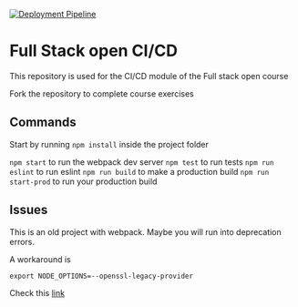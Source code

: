 [![Deployment Pipeline](https://github.com/ajgadev/pokedex-for-ci/actions/workflows/pipeline.yml/badge.svg)](https://github.com/ajgadev/pokedex-for-ci/actions/workflows/pipeline.yml)

# Full Stack open CI/CD

This repository is used for the CI/CD module of the Full stack open course

Fork the repository to complete course exercises

## Commands

Start by running `npm install` inside the project folder

`npm start` to run the webpack dev server
`npm test` to run tests
`npm run eslint` to run eslint
`npm run build` to make a production build
`npm run start-prod` to run your production build

## Issues

This is an old project with webpack. Maybe you will run into deprecation errors.

A workaround is

    export NODE_OPTIONS=--openssl-legacy-provider


Check this [link](https://github.com/webpack/webpack/issues/14532)